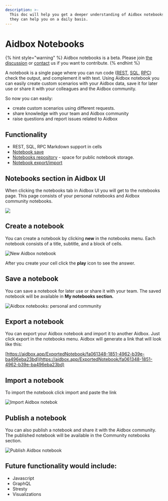 ```yaml
---
description: >-
  This doc will help you get a deeper understanding of Aidbox notebooks and how
  they can help you on a daily basis.
---
```


# Aidbox Notebooks

{% hint style="warning" %}
Aidbox notebooks is a beta. Please join [the discussion](https://github.com/Aidbox/Issues/discussions/412) or [contact](../../contact-us.md) us if you want to contribute.
{% endhint %}

A notebook is a single page where you can run code ([REST](../../api-1/api/), [SQL](../../modules-1/aidbox-search/usdpsql.md), [RPC](../../api-1/rpc-api.md)) check the output, and complement it with text. Using Aidbox notebook you can easily create custom scenarios with your Aidbox data, save it for later use or share it with your colleagues and the Aidbox community.

So now you can easily:

* create custom scenarios using different requests.
* share knowledge with your team and Aidbox community
* raise questions and report issues related to Aidbox

## **Functionality**

* REST, SQL, RPC Markdown support in cells
* [Notebook save ](notebooks.md#save-a-notebook)
* [Notebooks repository](notebooks.md#publish-notebook) - space for public notebook storage.
* [Notebook export/import ](notebooks.md#export-aidbox-notebook)

## Notebooks section in Aidbox UI

When clicking the notebooks tab in Aidbox UI you will get to the notebooks page. This page consists of your personal notebooks and Aidbox community notebooks.

![](../../.gitbook/assets/2021-09-03\_09-49-41.png)

## Create a notebook

You can create a notebook by clicking **new** in the notebooks menu. Each notebook consists of a title, subtitle, and a block of cells.

![New Aidbox notebook](<../../.gitbook/assets/2021-09-03\_09-47-33 (1) (2) (3) (4) (4) (1) (1) (1) (1) (1) (1) (1) (1) (1) (1) (1) (1) (1) (2) (4).png>)

After you create your cell click the **play** icon to see the answer.

## Save a notebook

You can save a notebook for later use or share it with your team. The saved notebook will be available in **My notebooks section.**

![Aidbox notebooks: personal and community](../../.gitbook/assets/2021-09-03\_09-59-55.png)

## Export a notebook

You can export your Aidbox notebook and import it to another Aidbox. Just click export in the notebooks menu. Aidbox will generate a link that will look like this:

[https://aidbox.app/ExportedNotebook/fa061348-1851-4962-b39e-ba496eba23bd](https://aidbox.app/ExportedNotebook/fa061348-1851-4962-b39e-ba496eba23bd)

## Import a notebook

To import the notebook click import and paste the link

![Import Aidbox notebok](<../../.gitbook/assets/2021-09-03\_10-05-53 (1) (2) (3) (4) (2) (1) (1) (1) (1) (1) (1) (1) (1) (1) (1) (1) (1) (2) (2).png>)

## Publish a notebook

You can also publish a notebook and share it with the Aidbox community. The published notebook will be available in the Community notebooks section.

![Publish Aidbox notebook](../../.gitbook/assets/2021-09-03\_10-13-27.png)

## **Future functionality would include:**

* Javascript
* GraphQL
* Stresty
* Visualizations
